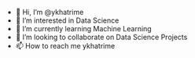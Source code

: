 - 👋 Hi, I’m @ykhatrime
- 👀 I’m interested in Data Science 
- 🌱 I’m currently learning Machine Learning
- 💞️ I’m looking to collaborate on Data Science  Projects
- 📫 How to reach me ykhatrime

<!---
ykhatrime/ykhatrime is a ✨ special ✨ repository because its `README.md` (this file) appears on your GitHub profile.
You can click the Preview link to take a look at your changes.
--->
